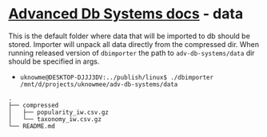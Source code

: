 # [Advanced Db Systems docs](../docs/README.md) - data

This is the default folder where data that will be imported to db should be stored.
Importer will unpack all data directly from the compressed dir.
When running released version of `dbimporter` the path to `adv-db-systems/data` dir should be specified in args.

- `uknowme@DESKTOP-DJJJ3DV:../publish/linux$ ./dbimporter /mnt/d/projects/uknowmee/adv-db-systems/data`

```
.
├── compressed
│   ├── popularity_iw.csv.gz
│   └── taxonomy_iw.csv.gz
└── README.md
```
